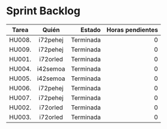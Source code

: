 # Sprint Backlog

| Tarea      | Quién         | Estado         | Horas pendientes |
| ---------- |:-------------:| --------------:|--------------:|
| HU008.     | i72pehej      | Terminada      | 0 |
| HU009.     | i72pehej      | Terminada      | 0 |
| HU001.     | i72orled      | Terminada      | 0 |
| HU004.     | i42semoa      | Terminada      | 0 |
| HU005.     | i42semoa      | Terminada      | 0 |
| HU006.     | i72pehej      | Terminada      | 0 |
| HU007.     | i72pehej      | Terminada      | 0 |
| HU002.     | i72orled      | Terminada      | 0 |
| HU003.     | i72orled      | Terminada      | 0 |

